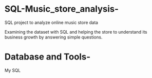 # SQL-Music_store_analysis-
SQL project to analyze online music store data

Examining the dataset with SQL and helping the store to understand its business growth by answering simple questions.
# Database and Tools-
My SQL

